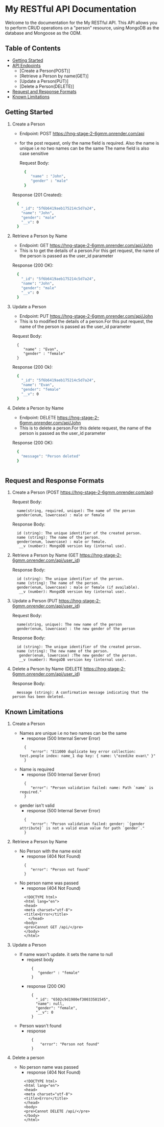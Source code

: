 # My RESTful API Documentation
Welcome to the documentation for the My RESTful API. This API allows you to perform CRUD operations on a "person" resource, using MongoDB as the database and Mongoose as the ODM.

## Table of Contents
- [Getting Started](#getting-started)
- [API Endpoints](https://hng-stage-2-6gmm.onrender.com/api)
  - [Create a Person(POST)]
  - [Retrieve a Person by name(GET)]
  - [Update a Person(PUT)]
  - [Delete a Person(DELETE)]
- [Request and Response Formats](#request-and-response-formats)
- [Known Limitations](#known-limitations)

## Getting Started

1. Create a Person
   - Endpoint: POST https://hng-stage-2-6gmm.onrender.com/api
   - for the post request, only the name field is required. Also the name is unique i.e no two names can be the same The name field is also case sensitive 

     Request Body:
     ```bash
       {
          "name" : "John",
          "gender" : "male"
       }  
    Response (201 Created):
     ```bash
       {
         "_id": "5f6b6419aeb175214c5d7a24",
         "name": "John",
         "gender": "male"
         "__v": 0
       }
     
2. Retrieve a Person by Name
   - Endpoint: GET https://hng-stage-2-6gmm.onrender.com/api/John
   - This is to get the details of a person.For this get request, the name of the person is passed as the user_id parameter 

    Response (200 OK):
     ```bash
       {
         "_id": "5f6b6419aeb175214c5d7a24",
         "name": "John",
         "gender": "male"
         "__v": 0
       }
     
 3. Update a Person
    - Endpoint: PUT https://hng-stage-2-6gmm.onrender.com/api/John
    - This is to modified the details of a person.For this put request, the name of the person is passed as the user_id parameter

     Request Body:
     ```
       {
          "name" : "Evan",
          "gender" : "female"
       }
     ``` 
    Response (200 Ok):
     ```bash
       {
         "_id": "5f6b6419aeb175214c5d7a24",
         "name": "Evan",
         "gender": "female"
         "__v": 0
       }

    
4. Delete a Person by Name
   - Endpoint: DELETE https://hng-stage-2-6gmm.onrender.com/api/John
   - This is to delete a person.For this delete request, the name of the person is passed as the user_id parameter 

    Response (200 OK):
     ```bash
       {
         "message": "Person deleted"
       }
         
## Request and Response Formats
1. Create a Person (POST https://hng-stage-2-6gmm.onrender.com/api)

     Request Body:
     ```
       name(string, required, unique): The name of the person
       gender(enum, lowercase) : male or female
     ```
    Response Body:
    ```
      id (string): The unique identifier of the created person.
      name (string): The name of the person.
      gender(enum, lowercase) : male or female.
       __v (number): MongoDB version key (internal use).
    ```

2.  Retrieve a Person by Name (GET https://hng-stage-2-6gmm.onrender.com/api/user_id)

    Response Body:
    ```
      id (string): The unique identifier of the person.
      name (string): The name of the person.
      gender(enum, lowercase) : male or female (if available).
       __v (number): MongoDB version key (internal use).
    ```

3. Update a Person (PUT https://hng-stage-2-6gmm.onrender.com/api/user_id)

     Request Body:
     ```
       name(string, unique): The new name of the person
       gender(enum, lowercase) : the new gender of the person
     ```
    Response Body:
    ```
      id (string): The unique identifier of the created person.
      name (string): The new name of the person.
       gender(enum, lowercase) :The new gender of the person.
       __v (number): MongoDB version key (internal use).
    ```

4.  Delete a Person by Name (DELETE https://hng-stage-2-6gmm.onrender.com/api/user_id)

    Response Body:
    ```
      message (string): A confirmation message indicating that the person has been deleted.
    ```

## Known Limitations
1. Create a Person
   - Names are unique i.e no two names can be the same
     - response (500 Internal Server Error)  
     ```
       {
          "error": "E11000 duplicate key error collection: test.people index: name_1 dup key: { name: \"ezedike evan\" }"
       }
     ```
   - Name is required
     - response (500 Internal Server Error)  
     ```
       {
          "error": "Person validation failed: name: Path `name` is required."
       }
     ```
   - gender isn't valid
     - response (500 Internal Server Error)  
     ```
       {
          "error": "Person validation failed: gender: `{gender attribute}` is not a valid enum value for path `gender`."
       }
     ```

2. Retrieve a Person by Name
   - No Person with the name exist 
     - response (404 Not Found)  
     ```
       {
          "error": "Person not found"
       }
     ```
   - No person name was passed
     - response (404 Not Found)  
     ```
       <!DOCTYPE html>
       <html lang="en">
       <head>
       <meta charset="utf-8">
       <title>Error</title>
         </head>
       <body>
       <pre>Cannot GET /api/</pre>
       </body>
       </html>
     ```

3. Update a Person
   - If name wasn't update. it sets the name to null
     - request body
       ```
         {
            "gender" : "female"
         }
       ```
     - response (200 OK)
       ```
         {
           "_id": "6502c9d1980ef30033581545",
           "name": null,
           "gender": "female",
           "__v": 0
         }
    - Person wasn't found
      - response
        ```
          {
              "error": "Person not found"
          }
        ```
4. Delete a person   
   - No person name was passed
     - response (404 Not Found)  
     ```
       <!DOCTYPE html>
       <html lang="en">
       <head>
       <meta charset="utf-8">
       <title>Error</title>
       </head>
       <body>
       <pre>Cannot DELETE /api/</pre>
       </body>
       </html>
     ```
